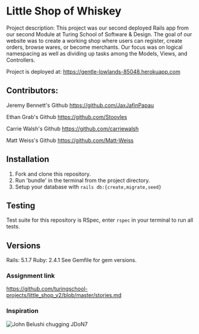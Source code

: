 <!-- # README

This README would normally document whatever steps are necessary to get the
application up and running.

Things you may want to cover:

* Ruby version

* System dependencies

* Configuration

* Database creation

* Database initialization

* How to run the test suite

* Services (job queues, cache servers, search engines, etc.)

* Deployment instructions

* ... -->
# Little Shop of Whiskey
Project description: This project was our second deployed Rails app from our second Module at Turing School of Software & Design. The goal of our website was to create a working shop where users can register, create orders, browse wares, or become merchants. Our focus was on logical namespacing as well as dividing up tasks among the Models, Views, and Controllers.

Project is deployed at: https://gentle-lowlands-85048.herokuapp.com

## Contributors:

Jeremy Bennett's Github https://github.com/JaxJafinPapau

Ethan Grab's Github https://github.com/Stoovles

Carrie Walsh's Github https://github.com/carriewalsh

Matt Weiss's Github https://github.com/Matt-Weiss

## Installation

  1. Fork and clone this repository.
  2. Run 'bundle' in the terminal from the project directory.
  3. Setup your database with `rails db:{create,migrate,seed}`

## Testing

  Test suite for this repository is RSpec, enter `rspec` in your terminal to run all tests.

## Versions
  Rails: 5.1.7
  Ruby: 2.4.1
  See Gemfile for gem versions.

### Assignment link
  https://github.com/turingschool-projects/little_shop_v2/blob/master/stories.md

### Inspiration
![John Belushi chugging JDoN7](https://media.giphy.com/media/PXMhNHif9uzzW/giphy.gif)
